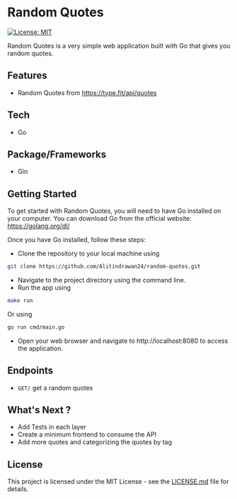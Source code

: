 # Random Quotes
[![License: MIT](https://img.shields.io/badge/License-MIT-yellow.svg)](https://opensource.org/licenses/MIT)

Random Quotes is a very simple web application built with Go that gives you random quotes.

## Features
- Random Quotes from https://type.fit/api/quotes

## Tech
- Go

## Package/Frameworks
- Gin

## Getting Started
To get started with Random Quotes, you will need to have Go installed on your computer. You can download Go from the official website: https://golang.org/dl/

Once you have Go installed, follow these steps:
- Clone the repository to your local machine using
```bash
git clone https://github.com/Alitindrawan24/random-quotes.git
```
- Navigate to the project directory using the command line.
- Run the app using
```bash
make run
```
Or using
```bash
go run cmd/main.go
```
- Open your web browser and navigate to http://localhost:8080 to access the application.

## Endpoints
- ```GET/```  get a random quotes

## What's Next ?
- Add Tests in each layer
- Create a minimum frontend to consume the API
- Add more quotes and categorizing the quotes by tag

## License
This project is licensed under the MIT License - see the [LICENSE.md](https://github.com/MarketingPipeline/README-Quotes/blob/main/LICENSE) file for details.